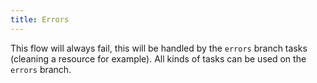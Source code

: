 ```yaml
---
title: Errors
---
```


This flow will always fail, this will be handled by the `errors` branch tasks (cleaning a resource for example). All kinds of tasks can be used on the `errors` branch.

```yaml file=public/examples/flows_errors.yaml
```
